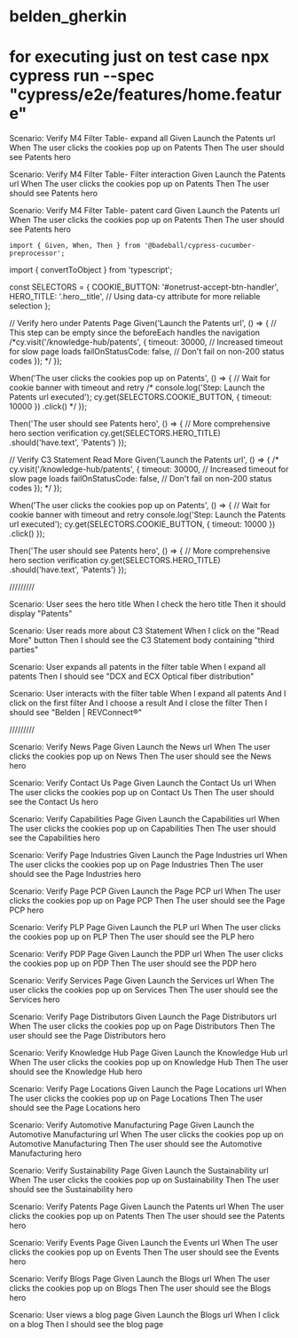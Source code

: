 # belden_gherkin
# for executing just on test case npx cypress run --spec "cypress/e2e/features/home.feature" 



 Scenario: Verify M4 Filter Table- expand all
    Given Launch the Patents url
    When The user clicks the cookies pop up on Patents
    Then The user should see Patents hero

  Scenario: Verify M4 Filter Table- Filter interaction
    Given Launch the Patents url
    When The user clicks the cookies pop up on Patents
    Then The user should see Patents hero

  Scenario: Verify M4 Filter Table- patent card
    Given Launch the Patents url
    When The user clicks the cookies pop up on Patents
    Then The user should see Patents hero




    import { Given, When, Then } from '@badeball/cypress-cucumber-preprocessor';
import { convertToObject } from 'typescript';


const SELECTORS = {
  COOKIE_BUTTON: '#onetrust-accept-btn-handler',
  HERO_TITLE: '.hero__title', // Using data-cy attribute for more reliable selection
};


// Verify hero under Patents Page
Given('Launch the Patents url', () => {
 // This step can be empty since the beforeEach handles the navigation 
 /*cy.visit('/knowledge-hub/patents', {
    timeout: 30000, // Increased timeout for slow page loads
    failOnStatusCode: false, // Don't fail on non-200 status codes
  }); */
});

When('The user clicks the cookies pop up on Patents', () => {
  // Wait for cookie banner with timeout and retry
 /* console.log('Step: Launch the Patents url executed');
  cy.get(SELECTORS.COOKIE_BUTTON, { timeout: 10000 })
    .click() */
});

Then('The user should see Patents hero', () => {
  // More comprehensive hero section verification
  cy.get(SELECTORS.HERO_TITLE)
    .should('have.text', 'Patents')
});


// Verify C3 Statement Read More
Given('Launch the Patents url', () => {
 /*  cy.visit('/knowledge-hub/patents', {
    timeout: 30000, // Increased timeout for slow page loads
    failOnStatusCode: false, // Don't fail on non-200 status codes
  }); */
});

When('The user clicks the cookies pop up on Patents', () => {
  // Wait for cookie banner with timeout and retry
  console.log('Step: Launch the Patents url executed');
  cy.get(SELECTORS.COOKIE_BUTTON, { timeout: 10000 })
    .click()
});

Then('The user should see Patents hero', () => {
  // More comprehensive hero section verification
  cy.get(SELECTORS.HERO_TITLE)
    .should('have.text', 'Patents')
}); 


/////////


Scenario: User sees the hero title
    When I check the hero title
    Then it should display "Patents"

  Scenario: User reads more about C3 Statement
    When I click on the "Read More" button
    Then I should see the C3 Statement body containing "third parties"

  Scenario: User expands all patents in the filter table
    When I expand all patents
    Then I should see "DCX and ECX Optical fiber distribution"

  Scenario: User interacts with the filter table
    When I expand all patents
    And I click on the first filter
    And I choose a result
    And I close the filter
    Then I should see "Belden | REVConnect®"

/////////

Scenario: Verify News Page
    Given Launch the News url
    When The user clicks the cookies pop up on News
    Then The user should see the News hero

  Scenario: Verify Contact Us Page
    Given Launch the Contact Us url
    When The user clicks the cookies pop up on Contact Us
    Then The user should see the Contact Us hero

  Scenario: Verify Capabilities Page
    Given Launch the Capabilities url
    When The user clicks the cookies pop up on Capabilities
    Then The user should see the Capabilities hero

  Scenario: Verify Page Industries
    Given Launch the Page Industries url
    When The user clicks the cookies pop up on Page Industries
    Then The user should see the Page Industries hero

  Scenario: Verify Page PCP
    Given Launch the Page PCP url
    When The user clicks the cookies pop up on Page PCP
    Then The user should see the Page PCP hero

  Scenario: Verify PLP Page
    Given Launch the PLP url
    When The user clicks the cookies pop up on PLP
    Then The user should see the PLP hero

  Scenario: Verify PDP Page
    Given Launch the PDP url
    When The user clicks the cookies pop up on PDP
    Then The user should see the PDP hero

  Scenario: Verify Services Page
    Given Launch the Services url
    When The user clicks the cookies pop up on Services
    Then The user should see the Services hero

  Scenario: Verify Page Distributors
    Given Launch the Page Distributors url
    When The user clicks the cookies pop up on Page Distributors
    Then The user should see the Page Distributors hero

  Scenario: Verify Knowledge Hub Page
    Given Launch the Knowledge Hub url
    When The user clicks the cookies pop up on Knowledge Hub
    Then The user should see the Knowledge Hub hero

  Scenario: Verify Page Locations
    Given Launch the Page Locations url
    When The user clicks the cookies pop up on Page Locations
    Then The user should see the Page Locations hero

  Scenario: Verify Automotive Manufacturing Page
    Given Launch the Automotive Manufacturing url
    When The user clicks the cookies pop up on Automotive Manufacturing
    Then The user should see the Automotive Manufacturing hero

  Scenario: Verify Sustainability Page
    Given Launch the Sustainability url
    When The user clicks the cookies pop up on Sustainability
    Then The user should see the Sustainability hero

  Scenario: Verify Patents Page
    Given Launch the Patents url
    When The user clicks the cookies pop up on Patents
    Then The user should see the Patents hero

  Scenario: Verify Events Page
    Given Launch the Events url
    When The user clicks the cookies pop up on Events
    Then The user should see the Events hero

  Scenario: Verify Blogs Page
    Given Launch the Blogs url
    When The user clicks the cookies pop up on Blogs
    Then The user should see the Blogs hero

  Scenario: User views a blog page
    Given Launch the Blogs url
    When I click on a blog
    Then I should see the blog page